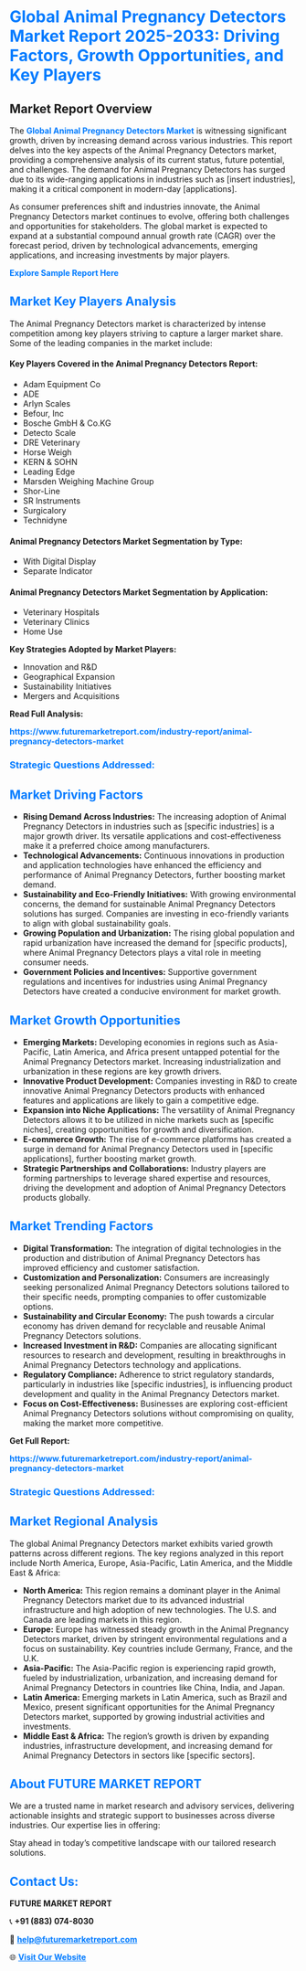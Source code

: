 <h1 style="color: #007BFF;">Global Animal Pregnancy Detectors Market Report 2025-2033: Driving Factors, Growth Opportunities, and Key Players</h1>

<section id="overview">
<h2>Market Report Overview</h2>
<p>The <a href="https://www.futuremarketreport.com/industry-report/animal-pregnancy-detectors-market" style="color: #007BFF; text-decoration: none;"><strong>Global Animal Pregnancy Detectors Market</strong></a> is witnessing significant growth, driven by increasing demand across various industries. This report delves into the key aspects of the Animal Pregnancy Detectors market, providing a comprehensive analysis of its current status, future potential, and challenges. The demand for Animal Pregnancy Detectors has surged due to its wide-ranging applications in industries such as [insert industries], making it a critical component in modern-day [applications].</p>
<p>As consumer preferences shift and industries innovate, the Animal Pregnancy Detectors market continues to evolve, offering both challenges and opportunities for stakeholders. The global market is expected to expand at a substantial compound annual growth rate (CAGR) over the forecast period, driven by technological advancements, emerging applications, and increasing investments by major players.</p>
</section>

<section id="overview">
<p><a href="https://www.futuremarketreport.com/request-sample/reportId=31740" style="color: #007BFF; text-decoration: none;"><strong>Explore Sample Report Here</strong></a></p>
</section>

<section id="key-players">
<h2 style="color: #007BFF;">Market Key Players Analysis</h2>
<p>The Animal Pregnancy Detectors market is characterized by intense competition among key players striving to capture a larger market share. Some of the leading companies in the market include:</p>
<h4>Key Players Covered in the Animal Pregnancy Detectors Report:</h4>
<ul><li>Adam Equipment Co</li><li>ADE</li><li>Arlyn Scales</li><li>Befour, Inc</li><li>Bosche GmbH &amp; Co.KG</li><li>Detecto Scale</li><li>DRE Veterinary</li><li>Horse Weigh</li><li>KERN &amp; SOHN</li><li>Leading Edge</li><li>Marsden Weighing Machine Group</li><li>Shor-Line</li><li>SR Instruments</li><li>Surgicalory</li><li>Technidyne</li></ul>
<h4>Animal Pregnancy Detectors Market Segmentation by Type:</h4>
<ul><li>With Digital Display</li><li>Separate Indicator</li></ul>

<h4>Animal Pregnancy Detectors Market Segmentation by Application:</h4>
<ul><li>Veterinary Hospitals</li><li>Veterinary Clinics</li><li>Home Use</li></ul>
<p><strong>Key Strategies Adopted by Market Players:</strong></p>
<ul>
<li>Innovation and R&D</li>
<li>Geographical Expansion</li>
<li>Sustainability Initiatives</li>
<li>Mergers and Acquisitions</li>
</ul>
</section>

<section>
<p><strong>Read Full Analysis: </strong></p><a href="https://www.futuremarketreport.com/industry-report/animal-pregnancy-detectors-market" style="color: #007BFF; text-decoration: none;"><strong>https://www.futuremarketreport.com/industry-report/animal-pregnancy-detectors-market</strong></a>
<h3 style="color: #007BFF;">Strategic Questions Addressed:</h3>
</section>

<section id="driving-factors">
<h2 style="color: #007BFF;">Market Driving Factors</h2>
<ul>
<li><strong>Rising Demand Across Industries:</strong> The increasing adoption of Animal Pregnancy Detectors in industries such as [specific industries] is a major growth driver. Its versatile applications and cost-effectiveness make it a preferred choice among manufacturers.</li>
<li><strong>Technological Advancements:</strong> Continuous innovations in production and application technologies have enhanced the efficiency and performance of Animal Pregnancy Detectors, further boosting market demand.</li>
<li><strong>Sustainability and Eco-Friendly Initiatives:</strong> With growing environmental concerns, the demand for sustainable Animal Pregnancy Detectors solutions has surged. Companies are investing in eco-friendly variants to align with global sustainability goals.</li>
<li><strong>Growing Population and Urbanization:</strong> The rising global population and rapid urbanization have increased the demand for [specific products], where Animal Pregnancy Detectors plays a vital role in meeting consumer needs.</li>
<li><strong>Government Policies and Incentives:</strong> Supportive government regulations and incentives for industries using Animal Pregnancy Detectors have created a conducive environment for market growth.</li>
</ul>
</section>

<section id="growth-opportunities">
<h2 style="color: #007BFF;">Market Growth Opportunities</h2>
<ul>
<li><strong>Emerging Markets:</strong> Developing economies in regions such as Asia-Pacific, Latin America, and Africa present untapped potential for the Animal Pregnancy Detectors market. Increasing industrialization and urbanization in these regions are key growth drivers.</li>
<li><strong>Innovative Product Development:</strong> Companies investing in R&D to create innovative Animal Pregnancy Detectors products with enhanced features and applications are likely to gain a competitive edge.</li>
<li><strong>Expansion into Niche Applications:</strong> The versatility of Animal Pregnancy Detectors allows it to be utilized in niche markets such as [specific niches], creating opportunities for growth and diversification.</li>
<li><strong>E-commerce Growth:</strong> The rise of e-commerce platforms has created a surge in demand for Animal Pregnancy Detectors used in [specific applications], further boosting market growth.</li>
<li><strong>Strategic Partnerships and Collaborations:</strong> Industry players are forming partnerships to leverage shared expertise and resources, driving the development and adoption of Animal Pregnancy Detectors products globally.</li>
</ul>
</section>

<section id="trending-factors">
<h2 style="color: #007BFF;">Market Trending Factors</h2>
<ul>
<li><strong>Digital Transformation:</strong> The integration of digital technologies in the production and distribution of Animal Pregnancy Detectors has improved efficiency and customer satisfaction.</li>
<li><strong>Customization and Personalization:</strong> Consumers are increasingly seeking personalized Animal Pregnancy Detectors solutions tailored to their specific needs, prompting companies to offer customizable options.</li>
<li><strong>Sustainability and Circular Economy:</strong> The push towards a circular economy has driven demand for recyclable and reusable Animal Pregnancy Detectors solutions.</li>
<li><strong>Increased Investment in R&D:</strong> Companies are allocating significant resources to research and development, resulting in breakthroughs in Animal Pregnancy Detectors technology and applications.</li>
<li><strong>Regulatory Compliance:</strong> Adherence to strict regulatory standards, particularly in industries like [specific industries], is influencing product development and quality in the Animal Pregnancy Detectors market.</li>
<li><strong>Focus on Cost-Effectiveness:</strong> Businesses are exploring cost-efficient Animal Pregnancy Detectors solutions without compromising on quality, making the market more competitive.</li>
</ul>
</section>

<section>
<p><strong>Get Full Report: </strong></p><a href="https://www.futuremarketreport.com/industry-report/animal-pregnancy-detectors-market" style="color: #007BFF; text-decoration: none;"><strong>https://www.futuremarketreport.com/industry-report/animal-pregnancy-detectors-market</strong></a>
<h3 style="color: #007BFF;">Strategic Questions Addressed:</h3>
</section>


<section id="regional-analysis">
<h2 style="color: #007BFF;">Market Regional Analysis</h2>
<p>The global Animal Pregnancy Detectors market exhibits varied growth patterns across different regions. The key regions analyzed in this report include North America, Europe, Asia-Pacific, Latin America, and the Middle East & Africa:</p>
<ul>
<li><strong>North America:</strong> This region remains a dominant player in the Animal Pregnancy Detectors market due to its advanced industrial infrastructure and high adoption of new technologies. The U.S. and Canada are leading markets in this region.</li>
<li><strong>Europe:</strong> Europe has witnessed steady growth in the Animal Pregnancy Detectors market, driven by stringent environmental regulations and a focus on sustainability. Key countries include Germany, France, and the U.K.</li>
<li><strong>Asia-Pacific:</strong> The Asia-Pacific region is experiencing rapid growth, fueled by industrialization, urbanization, and increasing demand for Animal Pregnancy Detectors in countries like China, India, and Japan.</li>
<li><strong>Latin America:</strong> Emerging markets in Latin America, such as Brazil and Mexico, present significant opportunities for the Animal Pregnancy Detectors market, supported by growing industrial activities and investments.</li>
<li><strong>Middle East & Africa:</strong> The region’s growth is driven by expanding industries, infrastructure development, and increasing demand for Animal Pregnancy Detectors in sectors like [specific sectors].</li>
</ul>
</section>

<footer>
<h2 style="color: #007BFF;">About FUTURE MARKET REPORT</h2>
<p>We are a trusted name in market research and advisory services, delivering actionable insights and strategic support to businesses across diverse industries. Our expertise lies in offering:</p>

<p>Stay ahead in today’s competitive landscape with our tailored research solutions.</p>

<h2 style="color: #007BFF;">Contact Us:</h2>
<p><strong>FUTURE MARKET REPORT</strong></p>
<p>📞 <strong>+91 (883) 074-8030</strong></p>
<p>📧 <strong><a href="mailto:help@futuremarketreport.com" style="color: #007BFF;">help@futuremarketreport.com</a></strong></p>
<p>🌐 <strong><a href="https://www.futuremarketreport.com/" style="color: #007BFF;">Visit Our Website</a></strong></p>
</footer>